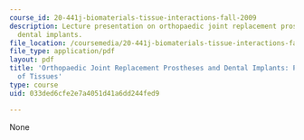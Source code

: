 ```yaml
---
course_id: 20-441j-biomaterials-tissue-interactions-fall-2009
description: Lecture presentation on orthopaedic joint replacement prostheses and
  dental implants.
file_location: /coursemedia/20-441j-biomaterials-tissue-interactions-fall-2009/033ded6cfe2e7a4051d41a6dd244fed9_MIT20_441JF09_lec21b_ms.pdf
file_type: application/pdf
layout: pdf
title: 'Orthopaedic Joint Replacement Prostheses and Dental Implants: Permanent Replacement
  of Tissues'
type: course
uid: 033ded6cfe2e7a4051d41a6dd244fed9

---
```

None
